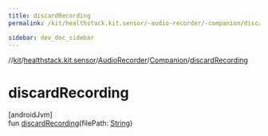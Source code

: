 ```yaml
---
title: discardRecording
permalink: /kit/healthstack.kit.sensor/-audio-recorder/-companion/discard-recording.html

sidebar: dev_doc_sidebar
---
```

//[kit](../../../../index.html)/[healthstack.kit.sensor](../../index.html)/[AudioRecorder](../index.html)/[Companion](index.html)/[discardRecording](discard-recording.html)



# discardRecording



[androidJvm]\
fun [discardRecording](discard-recording.html)(filePath: [String](https://kotlinlang.org/api/latest/jvm/stdlib/kotlin/-string/index.html))




